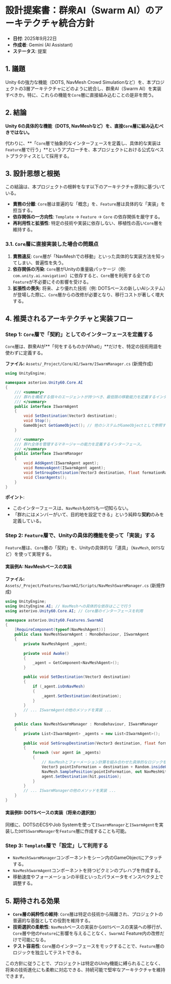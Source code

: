 ﻿# 設計提案書：群衆AI（Swarm AI）のアーキテクチャ統合方針

- **日付**: 2025年9月22日
- **作成者**: Gemini (AI Assistant)
- **ステータス**: 提案

## 1. 議題

Unity 6の強力な機能（DOTS, NavMesh Crowd Simulationなど）を、本プロジェクトの3層アーキテクチャにどのように統合し、群衆AI（Swarm AI）を実装すべきか。特に、これらの機能を`Core`層に直接組み込むことの是非を問う。

## 2. 結論

**Unity 6の具体的な機能（DOTS, NavMeshなど）を、直接`Core`層に組み込むべきではない。**

代わりに、**「`Core`層で抽象的なインターフェースを定義し、具体的な実装は`Feature`層で行う」**というアプローチを、本プロジェクトにおける公式なベストプラクティスとして採用する。

## 3. 設計思想と根拠

この結論は、本プロジェクトの根幹をなす以下のアーキテクチャ原則に基づいている。

-   **責務の分離**: `Core`層は普遍的な「概念」を、`Feature`層は具体的な「実装」を担当する。
-   **依存関係の一方向性**: `Template` → `Feature` → `Core` の依存関係を厳守する。
-   **再利用性と拡張性**: 特定の技術や実装に依存しない、移植性の高い`Core`層を維持する。

### 3.1. `Core`層に直接実装した場合の問題点

1.  **責務違反**: `Core`層が「NavMeshでの移動」といった具体的な実装方法を知ってしまい、普遍性を失う。
2.  **依存関係の汚染**: `Core`層がUnityの重量級パッケージ（例: `com.unity.ai.navigation`）に依存すると、`Core`層を利用する全ての`Feature`が不必要にその影響を受ける。
3.  **拡張性の喪失**: 将来、より優れた技術（例: DOTSベースの新しいAIシステム）が登場した際に、`Core`層からの改修が必要となり、移行コストが著しく増大する。

## 4. 推奨されるアーキテクチャと実装フロー

### Step 1: `Core`層で「契約」としてのインターフェースを定義する

`Core`層は、群衆AIが**「何をするものか(What)」**だけを、特定の技術用語を使わずに定義する。

**ファイル:** `Assets/_Project/Core/AI/Swarm/ISwarmManager.cs` (新規作成)
```csharp
using UnityEngine;

namespace asterivo.Unity60.Core.AI
{
    /// <summary>
    /// 群れを構成する個々のエージェントが持つべき、最低限の移動能力を定義するインターフェース。
    /// </summary>
    public interface ISwarmAgent
    {
        void SetDestination(Vector3 destination);
        void Stop();
        GameObject GetGameObject(); // 他のシステムがGameObjectとして参照する必要がある場合
    }

    /// <summary>
    /// 群れ全体を管理するマネージャーの能力を定義するインターフェース。
    /// </summary>
    public interface ISwarmManager
    {
        void AddAgent(ISwarmAgent agent);
        void RemoveAgent(ISwarmAgent agent);
        void SetGroupDestination(Vector3 destination, float formationRadius);
        void ClearAgents();
    }
}
```
**ポイント**:
- このインターフェースは、`NavMesh`も`DOTS`も一切知らない。
- 「群れにはメンバーがいて、目的地を設定できる」という純粋な**契約**のみを定義している。

### Step 2: `Feature`層で、Unityの具体的機能を使って「実装」する

`Feature`層は、`Core`層の「契約」を、Unityの具体的な「道具」（`NavMesh`, `DOTS`など）を使って実現する。

#### 実装例A: NavMeshベースの実装

**ファイル:** `Assets/_Project/Features/SwarmAI/Scripts/NavMeshSwarmManager.cs` (新規作成)
```csharp
using UnityEngine;
using UnityEngine.AI; // NavMeshへの具体的な依存はここで行う
using asterivo.Unity60.Core.AI; // Core層のインターフェースを利用

namespace asterivo.Unity60.Features.SwarmAI
{
    [RequireComponent(typeof(NavMeshAgent))]
    public class NavMeshSwarmAgent : MonoBehaviour, ISwarmAgent
    {
        private NavMeshAgent _agent;
        
        private void Awake()
        {
            _agent = GetComponent<NavMeshAgent>();
        }

        public void SetDestination(Vector3 destination)
        {
            if (_agent.isOnNavMesh)
            {
                _agent.SetDestination(destination);
            }
        }
        // ... ISwarmAgentの他のメソッドを実装 ...
    }

    public class NavMeshSwarmManager : MonoBehaviour, ISwarmManager
    {
        private List<ISwarmAgent> _agents = new List<ISwarmAgent>();
        
        public void SetGroupDestination(Vector3 destination, float formationRadius)
        {
            foreach (var agent in _agents)
            {
                // NavMeshとフォーメーション計算を組み合わせた具体的なロジックをここに実装
                Vector3 pointInFormation = destination + Random.insideUnitSphere * formationRadius;
                NavMesh.SamplePosition(pointInFormation, out NavMeshHit hit, formationRadius, 1);
                agent.SetDestination(hit.position);
            }
        }
        // ... ISwarmManagerの他のメソッドを実装 ...
    }
}
```

#### 実装例B: DOTSベースの実装（将来の選択肢）

同様に、DOTSのECSやJob Systemを使って`ISwarmManager`と`ISwarmAgent`を実装した`DOTSSwarmManager`を`Feature`層に作成することも可能。

### Step 3: `Template`層で「設定」して利用する

-   `NavMeshSwarmManager`コンポーネントをシーン内のGameObjectにアタッチする。
-   `NavMeshSwarmAgent`コンポーネントを持つピクミンのプレハブを作成する。
-   移動速度やフォーメーションの半径といったパラメータをインスペクタ上で調整する。

## 5. 期待される効果

-   **`Core`層の純粋性の維持**: `Core`層は特定の技術から隔離され、プロジェクトの普遍的な基盤としての役割を維持する。
-   **技術選択の柔軟性**: `NavMesh`ベースの実装から`DOTS`ベースの実装への移行が、`Core`層や他の`Feature`に影響を与えることなく、`SwarmAI` Feature内の改修だけで可能になる。
-   **テスト容易性**: `Core`層のインターフェースをモックすることで、`Feature`層のロジックを独立してテストできる。

この方針に従うことで、プロジェクトは特定のUnity機能に縛られることなく、将来の技術進化にも柔軟に対応できる、持続可能で堅牢なアーキテクチャを維持できます。

